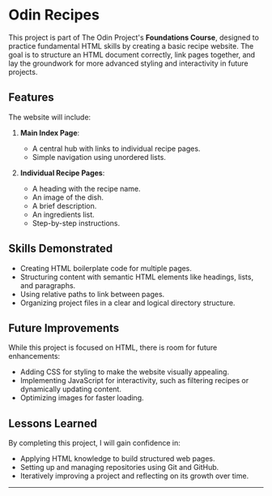 # Odin Recipes

This project is part of The Odin Project's **Foundations Course**, designed to practice fundamental HTML skills by creating a basic recipe website. The goal is to structure an HTML document correctly, link pages together, and lay the groundwork for more advanced styling and interactivity in future projects.

## Features

The website will include:

1. **Main Index Page**:
   - A central hub with links to individual recipe pages.
   - Simple navigation using unordered lists.

2. **Individual Recipe Pages**:
   - A heading with the recipe name.
   - An image of the dish.
   - A brief description.
   - An ingredients list.
   - Step-by-step instructions.

## Skills Demonstrated

- Creating HTML boilerplate code for multiple pages.
- Structuring content with semantic HTML elements like headings, lists, and paragraphs.
- Using relative paths to link between pages.
- Organizing project files in a clear and logical directory structure.

## Future Improvements

While this project is focused on HTML, there is room for future enhancements:

- Adding CSS for styling to make the website visually appealing.
- Implementing JavaScript for interactivity, such as filtering recipes or dynamically updating content.
- Optimizing images for faster loading.

## Lessons Learned

By completing this project, I will gain confidence in:

- Applying HTML knowledge to build structured web pages.
- Setting up and managing repositories using Git and GitHub.
- Iteratively improving a project and reflecting on its growth over time.

---
